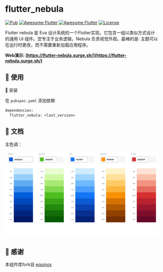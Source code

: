 # flutter_nebula

[![Pub](https://img.shields.io/pub/v/flutter_nebula.svg)](https://pub.dartlang.org/packages/flutter_nebula)
[![Awesome Flutter](https://img.shields.io/badge/Awesome-Flutter-blue.svg?longCache=true&style=flat-square)]()
[![Awesome Flutter](https://img.shields.io/badge/Platform-Android_iOS-blue.svg?longCache=true&style=flat-square)]()
[![License](https://img.shields.io/badge/License-MIT-blue.svg)](/LICENSE)

Flutter nebula 是 Eva 设计系统的一个Flutter实现。它包含一组以类似方式设计的通用 UI 组件。您专注于业务逻辑，Nebula 负责视觉外观。最棒的是: 主题可以在运行时更改，而不需要重新加载应用程序。

**Web演示: [https://flutter-nebula.surge.sh/](https://flutter-nebula.surge.sh/)**

## 🔨 使用

🔩 安装

在 `pubspec.yaml` 添加依赖

```
dependencies:
  flutter_nebula: <last_version>
```

## 📃 文档

主色调：

![](./doc/images/nebula-design-color-shades.png)


## 🙏 感谢

本组件库fork自 [equinox](https://github.com/kekland/equinox)
